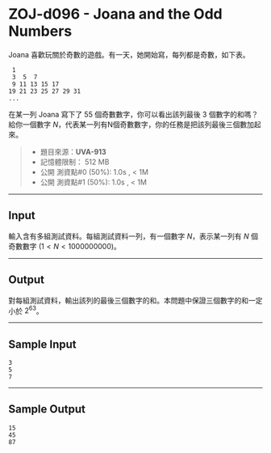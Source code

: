 # ZOJ-d096 - Joana and the Odd Numbers

Joana 喜歡玩關於奇數的遊戲。有一天，她開始寫，每列都是奇數，如下表。

```
 1
 3  5  7
 9 11 13 15 17
19 21 23 25 27 29 31
...
```

在某一列 Joana 寫下了 $55$ 個奇數數字，你可以看出該列最後 $3$ 個數字的和嗎？給你一個數字 $N$，代表某一列有N個奇數數字，你的任務是把該列最後三個數加起來。

> * 題目來源：**UVA-913**
> * 記憶體限制： 512 MB
> * 公開 測資點#0 (50%): 1.0s , < 1M
> * 公開 測資點#1 (50%): 1.0s , < 1M

---
## Input

輸入含有多組測試資料。每組測試資料一列，有一個數字 $N$，表示某一列有 $N$ 個奇數數字 ($1 < N < 1000000000$)。

---
## Output

對每組測試資料，輸出該列的最後三個數字的和。本問題中保證三個數字的和一定小於 $2^{63}$。

---
## Sample Input

```
3
5
7
```

---
## Sample Output

```
15
45
87
```